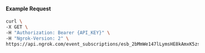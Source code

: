 <!-- Code generated for API Clients. DO NOT EDIT. -->

#### Example Request

```bash
curl \
-X GET \
-H "Authorization: Bearer {API_KEY}" \
-H "Ngrok-Version: 2" \
https://api.ngrok.com/event_subscriptions/esb_2bMmWe147lLymsHE8kAmxK5zsJ3/sources/ip_policy_updated.v0
```
